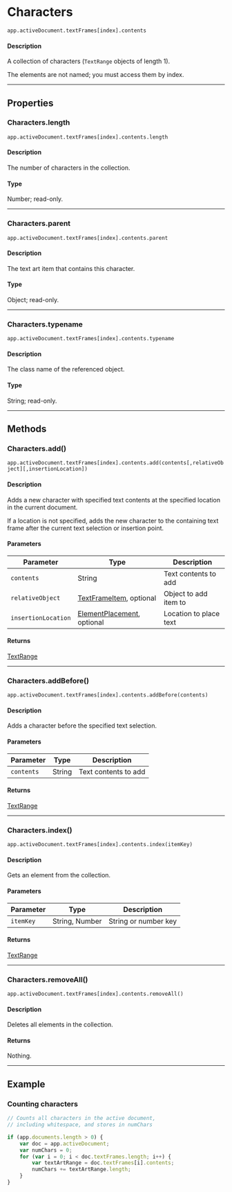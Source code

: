 # Characters

`app.activeDocument.textFrames[index].contents`

#### Description

A collection of characters (`TextRange` objects of length 1).

The elements are not named; you must access them by index.

---

## Properties

### Characters.length

`app.activeDocument.textFrames[index].contents.length`

#### Description

The number of characters in the collection.

#### Type

Number; read-only.

---

### Characters.parent

`app.activeDocument.textFrames[index].contents.parent`

#### Description

The text art item that contains this character.

#### Type

Object; read-only.

---

### Characters.typename

`app.activeDocument.textFrames[index].contents.typename`

#### Description

The class name of the referenced object.

#### Type

String; read-only.

---

## Methods

### Characters.add()

`app.activeDocument.textFrames[index].contents.add(contents[,relativeObject][,insertionLocation])`

#### Description

Adds a new character with specified text contents at the specified location in the current document.

If a location is not specified, adds the new character to the containing text frame after the current text selection or insertion point.

#### Parameters

|      Parameter      |                                 Type                                  |      Description       |
| ------------------- | --------------------------------------------------------------------- | ---------------------- |
| `contents`          | String                                                                | Text contents to add   |
| `relativeObject`    | [TextFrameItem](./TextFrameItem.md), optional                         | Object to add item to  |
| `insertionLocation` | [ElementPlacement](scripting-constants.md#elementplacement), optional | Location to place text |

#### Returns

[TextRange](./TextRange.md)

---

### Characters.addBefore()

`app.activeDocument.textFrames[index].contents.addBefore(contents)`

#### Description

Adds a character before the specified text selection.

#### Parameters

| Parameter  |  Type  |     Description      |
| ---------- | ------ | -------------------- |
| `contents` | String | Text contents to add |

#### Returns

[TextRange](./TextRange.md)

---

### Characters.index()

`app.activeDocument.textFrames[index].contents.index(itemKey)`

#### Description

Gets an element from the collection.

#### Parameters

| Parameter |      Type      |     Description      |
| --------- | -------------- | -------------------- |
| `itemKey` | String, Number | String or number key |

#### Returns

[TextRange](./TextRange.md)

---

### Characters.removeAll()

`app.activeDocument.textFrames[index].contents.removeAll()`

#### Description

Deletes all elements in the collection.

#### Returns

Nothing.

---

## Example

### Counting characters

```javascript
// Counts all characters in the active document,
// including whitespace, and stores in numChars

if (app.documents.length > 0) {
    var doc = app.activeDocument;
    var numChars = 0;
    for (var i = 0; i < doc.textFrames.length; i++) {
        var textArtRange = doc.textFrames[i].contents;
        numChars += textArtRange.length;
    }
}
```
